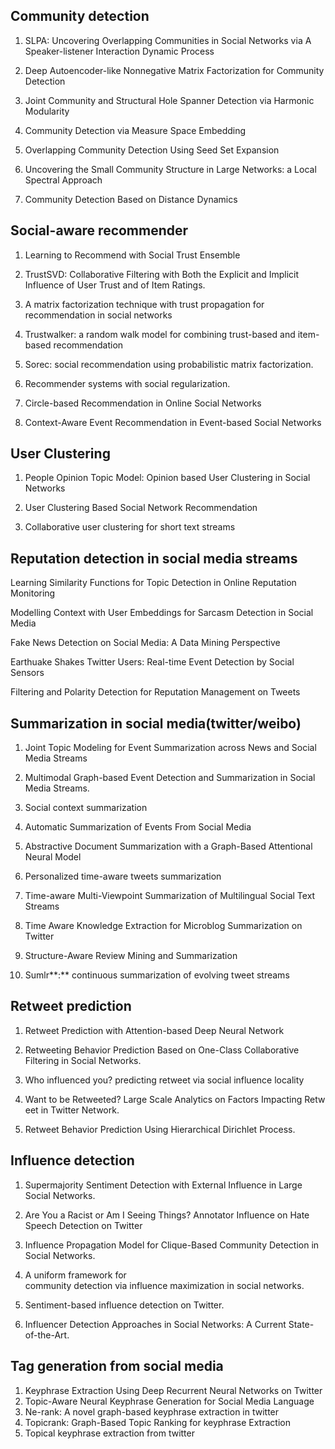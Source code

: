 ## Community detection

1. SLPA: Uncovering Overlapping Communities in Social Networks via A Speaker-listener Interaction Dynamic Process

2. Deep Autoencoder-like Nonnegative Matrix Factorization for Community Detection

3. Joint Community and Structural Hole Spanner Detection via Harmonic Modularity

4. Community Detection via Measure Space Embedding

5. Overlapping Community Detection Using Seed Set Expansion

6. Uncovering the Small Community Structure in Large Networks: a Local Spectral Approach

7. Community Detection Based on Distance Dynamics




## Social-aware recommender

1. Learning to Recommend with Social Trust Ensemble

2. TrustSVD: Collaborative Filtering with Both the Explicit and Implicit Influence of User Trust and of Item Ratings.

3. A matrix factorization technique with trust propagation for recommendation in social networks

4. Trustwalker: a random walk model for combining trust-based and item-based recommendation

5. Sorec: social recommendation using probabilistic matrix factorization.

6. Recommender systems with social regularization.


7. Circle-based Recommendation in Online Social Networks

8. Context-Aware Event Recommendation in Event-based Social Networks




## User Clustering

1. People Opinion Topic Model: Opinion based User Clustering in Social Networks

2. User Clustering Based Social Network Recommendation

3. Collaborative user clustering for short text streams



## Reputation detection in social media streams

Learning Similarity Functions for Topic Detection in Online Reputation Monitoring

Modelling Context with User Embeddings for Sarcasm Detection in Social Media

Fake News Detection on Social Media: A Data Mining Perspective

Earthuake Shakes Twitter Users: Real-time Event Detection by Social Sensors 

 Filtering and Polarity Detection for Reputation Management on Tweets 



## Summarization in social media(twitter/weibo)

1. Joint Topic Modeling for Event Summarization across News and Social Media Streams

2. Multimodal Graph-based Event Detection and Summarization in Social Media Streams.

3. Social context summarization 

4.  Automatic Summarization of Events From Social Media 

5.  Abstractive Document Summarization with a Graph-Based Attentional Neural Model

6.  Personalized time-aware tweets summarization 

7.  Time-aware Multi-Viewpoint Summarization of Multilingual Social Text Streams 

8.  Time Aware Knowledge Extraction for Microblog Summarization on Twitter

9.  Structure-Aware Review Mining and Summarization 

10.  Sumlr**:** continuous summarization of evolving tweet streams 




## Retweet prediction

1. Retweet Prediction with Attention-based Deep Neural Network

2. Retweeting Behavior Prediction Based on One-Class Collaborative Filtering in Social Networks. 

3.  Who influenced you? predicting retweet via social influence locality 

4. Want to be Retweeted? Large Scale Analytics on Factors Impacting Retweet in Twitter Network. 

5. Retweet Behavior Prediction Using Hierarchical Dirichlet Process. 




## Influence detection

1. Supermajority Sentiment Detection with External Influence in Large Social Networks. 

2. Are You a Racist or Am I Seeing Things? Annotator Influence on Hate Speech Detection on Twitter 

3. Influence Propagation Model for Clique-Based Community Detection in Social Networks. 

4. A uniform framework for community detection via influence maximization in social networks.  

5. Sentiment-based influence detection on Twitter.

6. Influencer Detection Approaches in Social Networks: A Current State-of-the-Art. 




## Tag generation from social media

1.  Keyphrase Extraction Using Deep Recurrent Neural Networks on Twitter
2. Topic-Aware Neural Keyphrase Generation for Social Media Language
3. Ne-rank: A novel graph-based keyphrase extraction in twitter
4. Topicrank: Graph-Based Topic Ranking for keyphrase Extraction
5. Topical keyphrase extraction from twitter
